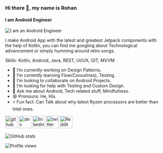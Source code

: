 ### Hi there 👋, my name is Rohan
#### I am Android Engineer
![I am an Android Engineer](https://pbs.twimg.com/profile_banners/512914718/1506918216/1500x500)

I make Android App with the latest and greatest Jetpack components with the help of Kotlin, you can find me googling about Technological advancement or simply humming around retro songs.

Skills: Kotlin, Android, Java, REST, UI/UX, GIT, MVVM

- 🔭 I’m currently working on Design Patterns. 
- 🌱 I’m currently learning  Flow(Coroutines), Testing. 
- 👯 I’m looking to collaborate on Android Projects. 
- 🤔 I’m looking for help with Testing and Custom Design. 
- 💬 Ask me about Android, Tech related stuff, Mindfulness. 
- 😄 Pronouns: He, His. 
- ⚡ Fun fact: Can Talk about why latest Ryzen processors are better than Intel ones. 


[<img src='https://cdn.jsdelivr.net/npm/simple-icons@3.0.1/icons/github.svg' alt='github' height='40'>](https://github.com/zaraki596)  [<img src='https://cdn.jsdelivr.net/npm/simple-icons@3.0.1/icons/dev-dot-to.svg' alt='dev' height='40'>](https://dev.to/zaraki596)  [<img src='https://cdn.jsdelivr.net/npm/simple-icons@3.0.1/icons/linkedin.svg' alt='linkedin' height='40'>](https://www.linkedin.com/in/zaraki596/)  [<img src='https://cdn.jsdelivr.net/npm/simple-icons@3.0.1/icons/twitter.svg' alt='twitter' height='40'>](https://twitter.com/zaraki596)  [<img src='https://cdn.jsdelivr.net/npm/simple-icons@3.0.1/icons/reddit.svg' alt='Reddit' height='40'>](https://www.reddit.com/user/zaraki596)  

![GitHub stats](https://github-readme-stats.vercel.app/api?username=zaraki596&show_icons=true)  

![Profile views](https://gpvc.arturio.dev/zaraki596)  
